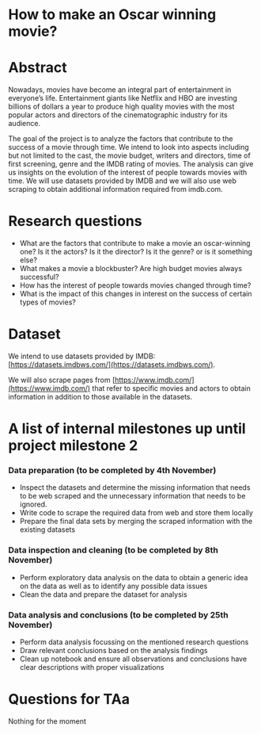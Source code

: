 # How to make an Oscar winning movie?

# Abstract
Nowadays, movies have become an integral part of entertainment in everyone’s life. Entertainment giants like Netflix and HBO are investing billions of dollars a year to produce high quality movies with the most popular actors and directors of the cinematographic industry for its audience. 

The goal of the project is to analyze the factors that contribute to the success of a movie through time. We intend to look into aspects including but not limited to the cast, the movie budget, writers and directors, time of first screening, genre and the IMDB rating of movies. The analysis can give us insights on the evolution of the interest of people towards movies with time. We will use datasets provided by IMDB and we will also use web scraping to obtain additional information required from imdb.com.

# Research questions
* What are the factors that contribute to make a movie an oscar-winning one? Is it the actors? Is it the director? Is it the genre? or is it something else?
* What makes a movie a blockbuster? Are high budget movies always successful?
* How has the interest of people towards movies changed through time?
* What is the impact of this changes in interest on the success of certain types of movies?


# Dataset
We intend to use datasets provided by IMDB: [https://datasets.imdbws.com/](https://datasets.imdbws.com/).

We will also scrape pages from [https://www.imdb.com/](https://www.imdb.com/) that refer to specific movies and actors to obtain information in addition to those available in the datasets.


# A list of internal milestones up until project milestone 2
### Data preparation (to be completed by 4th November)
* Inspect the datasets and determine the missing information that needs to be web scraped and the unnecessary information that needs to be ignored.
* Write code to scrape the required data from web and store them locally
* Prepare the final data sets by merging the scraped information with the existing datasets
### Data inspection and cleaning (to be completed by 8th November)
* Perform exploratory data analysis on the data to obtain a generic idea on the data as well as to identify any possible data issues
* Clean the data and prepare the dataset for analysis
### Data analysis and conclusions (to be completed by 25th November)
* Perform data analysis focussing on the mentioned research questions
* Draw relevant conclusions based on the analysis findings
* Clean up notebook and ensure all observations and conclusions have clear descriptions with proper visualizations


# Questions for TAa
Nothing for the moment
